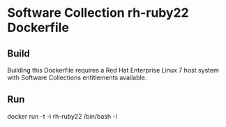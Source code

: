 Software Collection rh-ruby22 Dockerfile
========================================

Build
-----

Building this Dockerfile requires a Red Hat Enterprise Linux 7 host
system with Software Collections entitlements available.

Run
---

docker run -t -i rh-ruby22 /bin/bash -l